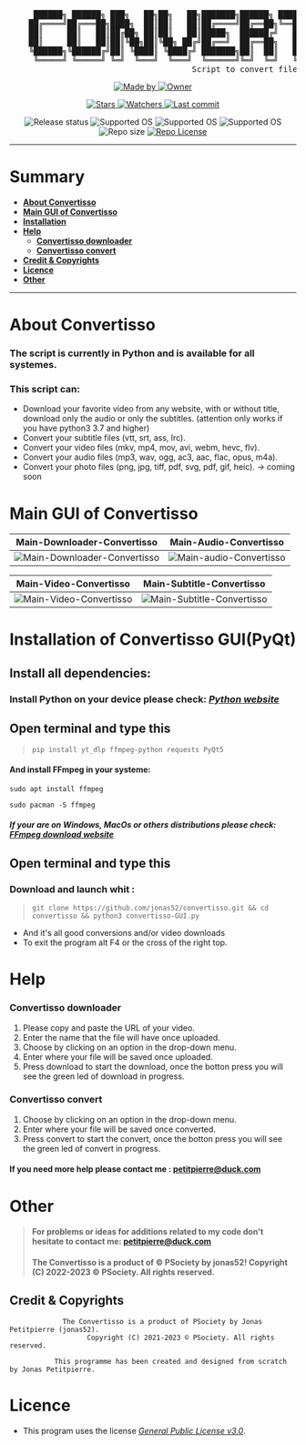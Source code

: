 <pre>    
     ██████╗ ██████╗ ███╗   ██╗██╗   ██╗███████╗██████╗ ████████╗██╗███████╗███████╗ ██████╗ 
    ██╔════╝██╔═══██╗████╗  ██║██║   ██║██╔════╝██╔══██╗╚══██╔══╝██║██╔════╝██╔════╝██╔═══██╗
    ██║     ██║   ██║██╔██╗ ██║██║   ██║█████╗  ██████╔╝   ██║   ██║███████╗███████╗██║   ██║
    ██║     ██║   ██║██║╚██╗██║╚██╗ ██╔╝██╔══╝  ██╔══██╗   ██║   ██║╚════██║╚════██║██║   ██║
    ╚██████╗╚██████╔╝██║ ╚████║ ╚████╔╝ ███████╗██║  ██║   ██║   ██║███████║███████║╚██████╔╝
     ╚═════╝ ╚═════╝ ╚═╝  ╚═══╝  ╚═══╝  ╚══════╝╚═╝  ╚═╝   ╚═╝   ╚═╝╚══════╝╚══════╝ ╚═════╝    
                                      Script to convert files
</pre>

<!--  [ Authors ] -->
<p align="center">
    <a href="https://github.com/jonas52">
        <img src="https://img.shields.io/badge/Made%20by-Jonas%20Petitpierre%20(jonas52)-important?style=for-the-badge" alt="Made by">
    </a>
    <a href="https://github.com/PentestSociety">
        <img src="https://img.shields.io/badge/Owner-©%20PSociety™%20(jonas52)-important?style=for-the-badge" alt="Owner">
    </a>
</p>

<!--  [ Informations about this repositorie ] -->
<p align="center">
    <a href="https://github.com/jonas52/convertisso/stargazers">
        <img src="https://img.shields.io/github/stars/jonas52/convertisso?style=for-the-badge&color=success" alt="Stars">
    </a>
    <a href="https://github.com/jonas52/convertisso/watchers">
        <img src="https://img.shields.io/github/watchers/jonas52/convertisso?color=cyan&style=for-the-badge&color=success" alt="Watchers">
    </a>
    <a href="https://github.com/jonas52/convertisso/issues">
        <img src="https://img.shields.io/github/last-commit/jonas52/convertisso?color=cyan&style=for-the-badge&color=success" alt="Last commit">
    </a>

</p>

<!--  [ More informations ] -->
<p align="center">
    <img src="https://img.shields.io/badge/Release%20status-In%20Development-informational?style=for-the-badge" alt="Release status">
    <img src="https://img.shields.io/badge/Supported%20OS-Linux-informational?style=for-the-badge" alt="Supported OS">
    <img src="https://img.shields.io/badge/Supported%20OS-Windows-informational?style=for-the-badge" alt="Supported OS">
    <img src="https://img.shields.io/badge/Supported%20OS-MacOs-informational?style=for-the-badge" alt="Supported OS">
    <img src="https://img.shields.io/github/repo-size/jonas52/convertisso?color=informational&style=for-the-badge" alt="Repo size">
    <a href="https://github.com/jonas52/convertisso/blob/test_v1/LICENSE">
        <img src="https://img.shields.io/github/license/jonas52/convertisso?color=informational&style=for-the-badge" alt="Repo License" >
    </a>
</p>

---

# **Summary**

- [**About Convertisso**](#about-convertisso)
- [**Main GUI of Convertisso**](#main-gui-of-convertisso)
- [**Installation**](#installation-of-convertisso-guipyqt)
- [**Help**](#help)
   - [**Convertisso downloader**](#convertisso-downloader)
   - [**Convertisso convert**](#convertisso-convert)
- [**Credit & Copyrights**](credit-&-copyrights)
- [**Licence**](#licence)
- [**Other**](#other)

--- 


# **About Convertisso**
### The script is currently in Python and is available for all systemes.
### This script can:
- Download your favorite video from any website, with or without title, download only the audio or only the subtitles. (attention only works if you have python3 3.7 and higher)
- Convert your subtitle files (vtt, srt, ass, lrc). 
- Convert your video files (mkv, mp4, mov, avi, webm, hevc, flv). 
- Convert your audio files (mp3, wav, ogg, ac3, aac, flac, opus, m4a).
- Convert your photo files (png, jpg, tiff, pdf, svg, pdf, gif, heic). -> coming soon
# **Main GUI of Convertisso**
| Main-Downloader-Convertisso | Main-Audio-Convertisso |
|---------|---------|
| ![Main-Downloader-Convertisso](https://user-images.githubusercontent.com/83141023/232312519-001d4c3e-92d3-45e6-949b-aecc5ef8a18c.png) | ![Main-audio-Convertisso](https://user-images.githubusercontent.com/83141023/233783047-ad5b047a-61ab-4b19-a58d-360138c4e4ca.png)

| Main-Video-Convertisso | Main-Subtitle-Convertisso |
|---------|---------|
| ![Main-Video-Convertisso](https://user-images.githubusercontent.com/83141023/233783155-93d28217-bc2e-478b-8722-ef54304854e4.png) | ![Main-Subtitle-Convertisso](https://user-images.githubusercontent.com/83141023/233783232-1ec7f6b6-dd9c-40f0-9fb8-e88357fe7a84.png)


# **Installation of Convertisso GUI(PyQt)**
## Install all dependencies:
### Install Python on your device please check: _[Python website](https://www.python.org/downloads/)_
## Open terminal and type this
>     pip install yt_dlp ffmpeg-python requests PyQt5
#### And install FFmpeg in your systeme:
```
sudo apt install ffmpeg
```
```
sudo pacman -S ffmpeg
```
##### If your are on Windows, MacOs or others distributions please check: _[FFmpeg download website](https://ffmpeg.org/download.html)_
## Open terminal and type this
### Download and launch whit :
>     git clone https://github.com/jonas52/convertisso.git && cd convertisso && python3 convertisso-GUI.py
- And it's all good conversions and/or video downloads
- To exit the program alt F4 or the cross of the right top.

# **Help**
### Convertisso downloader
1. Please copy and paste the URL of your video.
2. Enter the name that the file will have once uploaded.
3. Choose by clicking on an option in the drop-down menu.
4. Enter where your file will be saved once uploaded.
5. Press download to start the download, once the botton press you will see the green led of download in progress.
### Convertisso convert
1. Choose by clicking on an option in the drop-down menu.
2. Enter where your file will be saved once converted.
3. Press convert to start the convert, once the botton press you will see the green led of convert in progress.
#### If you need more help please contact me : petitpierre@duck.com
# **Other**
> #### For problems or ideas for additions related to my code don't hesitate to contact me: petitpierre@duck.com
> #### The Convertisso is a product of © PSociety by jonas52! Copyright (C) 2022-2023 © PSociety. All rights reserved.
## **Credit & Copyrights**

```
             The Convertisso is a product of PSociety by Jonas Petitpierre (jonas52).
                   Copyright (C) 2021-2023 © PSociety. All rights reserved.

           This programme has been created and designed from scratch by Jonas Petitpierre.
```
# **Licence**
- This program uses the license _[General Public License v3.0](https://github.com/jonas52/convertisso/blob/main/LICENSE)_.
